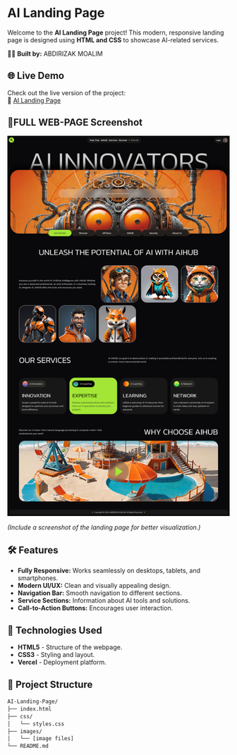 # AI Landing Page  

Welcome to the **AI Landing Page** project! This modern, responsive landing page is designed using **HTML and CSS** to showcase AI-related services.  

👨‍💻 **Built by:** ABDIRIZAK MOALIM  
## 🌐 Live Demo  

Check out the live version of the project:  
🔗 [AI Landing Page](https://ailandingpage-roan.vercel.app/)  

## 📸FULL WEB-PAGE Screenshot  

<img src="/images/Full-webpage.jpg">  

*(Include a screenshot of the landing page for better visualization.)*  

## 🛠️ Features  

- **Fully Responsive:** Works seamlessly on desktops, tablets, and smartphones.  
- **Modern UI/UX:** Clean and visually appealing design.  
- **Navigation Bar:** Smooth navigation to different sections.  
- **Service Sections:** Information about AI tools and solutions.  
- **Call-to-Action Buttons:** Encourages user interaction.  

## 🚀 Technologies Used  

- **HTML5** - Structure of the webpage.  
- **CSS3** - Styling and layout.  
- **Vercel** - Deployment platform.  

## 📂 Project Structure  

```bash
AI-Landing-Page/
├── index.html
├── css/
│   └── styles.css
├── images/
│   └── [image files]
└── README.md


